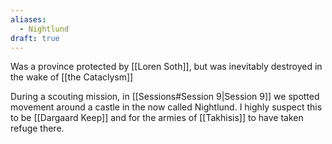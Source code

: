 ```yaml
---
aliases:
  - Nightlund
draft: true
---
```

Was a province protected by [[Loren Soth]], but was inevitably destroyed in the wake of [[the Cataclysm]]

During a scouting mission, in [[Sessions#Session 9|Session 9]] we spotted movement around a castle in the now called Nightlund. I highly suspect this to be [[Dargaard Keep]] and for the armies of [[Takhisis]] to have taken refuge there.